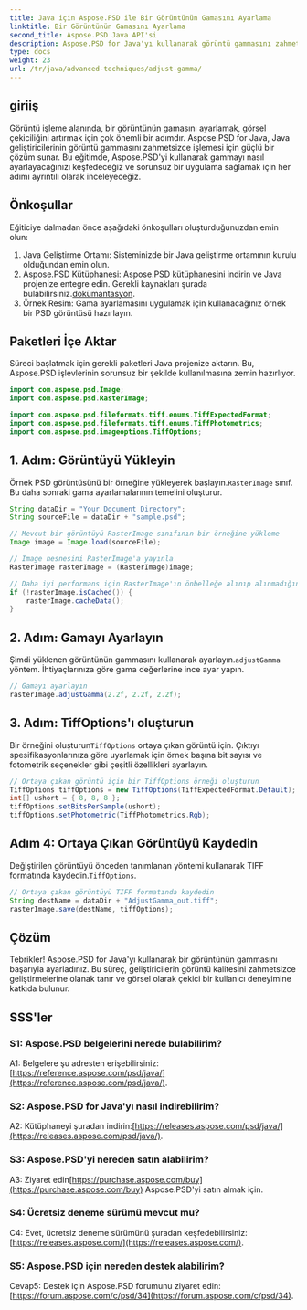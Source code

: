 ```yaml
---
title: Java için Aspose.PSD ile Bir Görüntünün Gamasını Ayarlama
linktitle: Bir Görüntünün Gamasını Ayarlama
second_title: Aspose.PSD Java API'si
description: Aspose.PSD for Java'yı kullanarak görüntü gammasını zahmetsizce ayarlamayı öğrenin. En iyi sonuçları elde etmek için adım adım kılavuzumuzu izleyin.
type: docs
weight: 23
url: /tr/java/advanced-techniques/adjust-gamma/
---
```

## giriiş

Görüntü işleme alanında, bir görüntünün gamasını ayarlamak, görsel çekiciliğini artırmak için çok önemli bir adımdır. Aspose.PSD for Java, Java geliştiricilerinin görüntü gammasını zahmetsizce işlemesi için güçlü bir çözüm sunar. Bu eğitimde, Aspose.PSD'yi kullanarak gammayı nasıl ayarlayacağınızı keşfedeceğiz ve sorunsuz bir uygulama sağlamak için her adımı ayrıntılı olarak inceleyeceğiz.

## Önkoşullar

Eğiticiye dalmadan önce aşağıdaki önkoşulları oluşturduğunuzdan emin olun:

1. Java Geliştirme Ortamı: Sisteminizde bir Java geliştirme ortamının kurulu olduğundan emin olun.
2.  Aspose.PSD Kütüphanesi: Aspose.PSD kütüphanesini indirin ve Java projenize entegre edin. Gerekli kaynakları şurada bulabilirsiniz.[dokümantasyon](https://reference.aspose.com/psd/java/).
3. Örnek Resim: Gama ayarlamasını uygulamak için kullanacağınız örnek bir PSD görüntüsü hazırlayın.

## Paketleri İçe Aktar

Süreci başlatmak için gerekli paketleri Java projenize aktarın. Bu, Aspose.PSD işlevlerinin sorunsuz bir şekilde kullanılmasına zemin hazırlıyor.

```java
import com.aspose.psd.Image;
import com.aspose.psd.RasterImage;

import com.aspose.psd.fileformats.tiff.enums.TiffExpectedFormat;
import com.aspose.psd.fileformats.tiff.enums.TiffPhotometrics;
import com.aspose.psd.imageoptions.TiffOptions;
```

## 1. Adım: Görüntüyü Yükleyin

 Örnek PSD görüntüsünü bir örneğine yükleyerek başlayın.`RasterImage` sınıf. Bu daha sonraki gama ayarlamalarının temelini oluşturur.

```java
String dataDir = "Your Document Directory";
String sourceFile = dataDir + "sample.psd";

// Mevcut bir görüntüyü RasterImage sınıfının bir örneğine yükleme
Image image = Image.load(sourceFile);

// Image nesnesini RasterImage'a yayınla
RasterImage rasterImage = (RasterImage)image;

// Daha iyi performans için RasterImage'ın önbelleğe alınıp alınmadığını kontrol edin
if (!rasterImage.isCached()) {
    rasterImage.cacheData();
}
```

## 2. Adım: Gamayı Ayarlayın

 Şimdi yüklenen görüntünün gammasını kullanarak ayarlayın.`adjustGamma` yöntem. İhtiyaçlarınıza göre gama değerlerine ince ayar yapın.

```java
// Gamayı ayarlayın
rasterImage.adjustGamma(2.2f, 2.2f, 2.2f);
```

## 3. Adım: TiffOptions'ı oluşturun

 Bir örneğini oluşturun`TiffOptions` ortaya çıkan görüntü için. Çıktıyı spesifikasyonlarınıza göre uyarlamak için örnek başına bit sayısı ve fotometrik seçenekler gibi çeşitli özellikleri ayarlayın.

```java
// Ortaya çıkan görüntü için bir TiffOptions örneği oluşturun
TiffOptions tiffOptions = new TiffOptions(TiffExpectedFormat.Default);
int[] ushort = { 8, 8, 8 };
tiffOptions.setBitsPerSample(ushort);
tiffOptions.setPhotometric(TiffPhotometrics.Rgb);
```

## Adım 4: Ortaya Çıkan Görüntüyü Kaydedin

 Değiştirilen görüntüyü önceden tanımlanan yöntemi kullanarak TIFF formatında kaydedin.`TiffOptions`.

```java
// Ortaya çıkan görüntüyü TIFF formatında kaydedin
String destName = dataDir + "AdjustGamma_out.tiff";
rasterImage.save(destName, tiffOptions);
```

## Çözüm

Tebrikler! Aspose.PSD for Java'yı kullanarak bir görüntünün gammasını başarıyla ayarladınız. Bu süreç, geliştiricilerin görüntü kalitesini zahmetsizce geliştirmelerine olanak tanır ve görsel olarak çekici bir kullanıcı deneyimine katkıda bulunur.

## SSS'ler

### S1: Aspose.PSD belgelerini nerede bulabilirim?

 A1: Belgelere şu adresten erişebilirsiniz:[https://reference.aspose.com/psd/java/](https://reference.aspose.com/psd/java/).

### S2: Aspose.PSD for Java'yı nasıl indirebilirim?

 A2: Kütüphaneyi şuradan indirin:[https://releases.aspose.com/psd/java/](https://releases.aspose.com/psd/java/).

### S3: Aspose.PSD'yi nereden satın alabilirim?

 A3: Ziyaret edin[https://purchase.aspose.com/buy](https://purchase.aspose.com/buy) Aspose.PSD'yi satın almak için.

### S4: Ücretsiz deneme sürümü mevcut mu?

 C4: Evet, ücretsiz deneme sürümünü şuradan keşfedebilirsiniz:[https://releases.aspose.com/](https://releases.aspose.com/).

### S5: Aspose.PSD için nereden destek alabilirim?

 Cevap5: Destek için Aspose.PSD forumunu ziyaret edin:[https://forum.aspose.com/c/psd/34](https://forum.aspose.com/c/psd/34).